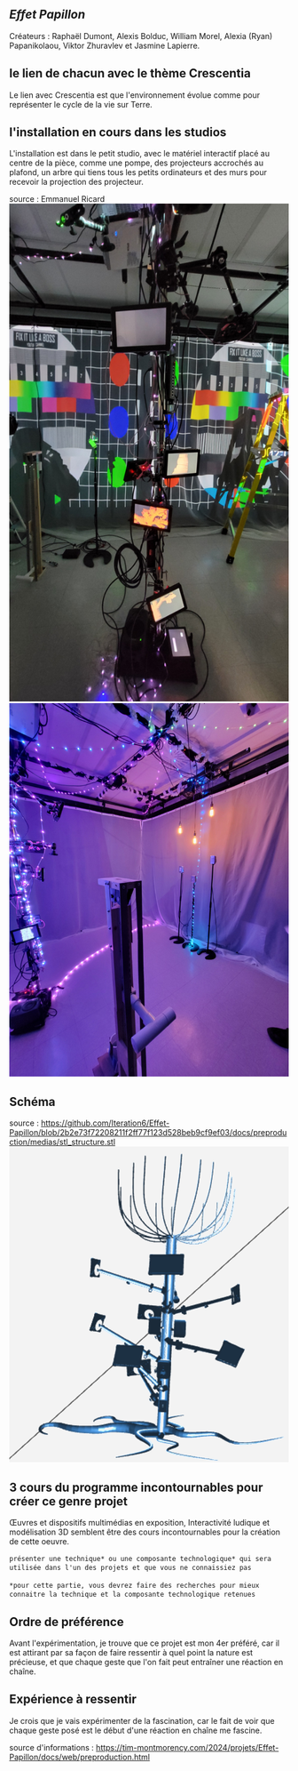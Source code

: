 ## *Effet Papillon*
Créateurs : Raphaël Dumont, Alexis Bolduc, William Morel, Alexia (Ryan) Papanikolaou, Viktor Zhuravlev et Jasmine Lapierre.
## le lien de chacun avec le thème Crescentia
Le lien avec Crescentia est que l'environnement évolue comme pour représenter le cycle de la vie sur Terre.
## l'installation en cours dans les studios
L'installation est dans le petit studio, avec le matériel interactif placé au centre de la pièce, comme une pompe, des projecteurs accrochés au plafond, un arbre qui tiens tous les petits ordinateurs et des murs pour recevoir la projection des projecteur.

source : Emmanuel Ricard
![arbre](media/effet_papillon_arbre.jpg)
![arbre](media/effet_papillon_lumiere.jpg)

## Schéma
source : https://github.com/Iteration6/Effet-Papillon/blob/2b2e73f72208211f2ff77f123d528beb9cf9ef03/docs/preproduction/medias/stl_structure.stl
![schéma](media/structure_effet_papillon.png)   


## 3 cours du programme incontournables pour créer ce genre projet
Œuvres et dispositifs multimédias en exposition, Interactivité ludique et modélisation 3D semblent être des cours incontournables pour la création de cette oeuvre.

    présenter une technique* ou une composante technologique* qui sera utilisée dans l'un des projets et que vous ne connaissiez pas

    *pour cette partie, vous devrez faire des recherches pour mieux connaitre la technique et la composante technologique retenues

   ## Ordre de préférence
Avant l'expérimentation, je trouve que ce projet est mon 4er préféré, car il est attirant par sa façon de faire ressentir à quel point la nature est précieuse, et que chaque geste que l'on fait peut entraîner une réaction en chaîne.

## Expérience à ressentir
Je crois que je vais expérimenter de la fascination, car le fait de voir que chaque geste posé est le début d'une réaction en chaîne me fascine.

source d'informations : https://tim-montmorency.com/2024/projets/Effet-Papillon/docs/web/preproduction.html
